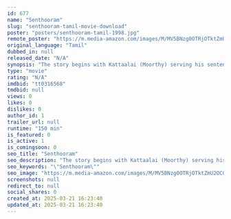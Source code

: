```yaml
---
id: 677
name: "Senthooram"
slug: "senthooram-tamil-movie-download"
poster: "posters/senthooram-tamil-1998.jpg"
remote_poster: "https://m.media-amazon.com/images/M/MV5BNzg0OTRjOTktZmU2OC00M2MzLTljNzQtOWM3YzhhOWE1YjI2XkEyXkFqcGdeQXVyODY4NDY0MTk@._V1_SX300.jpg"
original_language: "Tamil"
dubbed_in: null
released_date: "N/A"
synopsis: "The story begins with Kattaalai (Moorthy) serving his sentence in jail. Kattaalai was a mentally ill man and he dreamed about getting married, the villagers took advantage of his innocence. Muthu Manikkam (Prakash Raj) was a respe..."
type: "movie"
rating: "N/A"
imdbid: "tt0316568"
tmdbid: null
views: 0
likes: 0
dislikes: 0
author_id: 1
trailer_url: null
runtime: "150 min"
is_featured: 0
is_active: 1
is_comingsoon: 0
seo_title: "Senthooram"
seo_description: "The story begins with Kattaalai (Moorthy) serving his sentence in jail. Kattaalai was a mentally ill man and he dreamed about getting married, the villagers took advantage of his innocence. Muthu Manikkam (Prakash Raj) was a respe..."
seo_keywords: "\"Senthooram\""
seo_image: "https://m.media-amazon.com/images/M/MV5BNzg0OTRjOTktZmU2OC00M2MzLTljNzQtOWM3YzhhOWE1YjI2XkEyXkFqcGdeQXVyODY4NDY0MTk@._V1_SX300.jpg"
screenshots: null
redirect_to: null
social_shares: 0
created_at: 2025-03-21 16:23:40
updated_at: 2025-03-21 16:23:40
---
```


